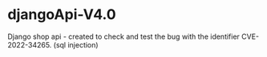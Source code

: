 # djangoApi-V4.0
Django shop api - created to check and test the bug with the identifier CVE-2022-34265.
(sql injection)
